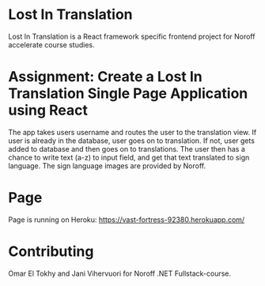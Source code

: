 # Lost In Translation
Lost In Translation is a React framework specific frontend project for Noroff accelerate course studies.

# Assignment: Create a Lost In Translation Single Page Application using React

The app takes users username and routes the user to the translation view. If user is already in the database, user goes on to translation. If not, user gets added to database and then goes on to translations. The user then has a chance to write text (a-z) to input field, and get that text translated to sign language. The sign language images are provided by Noroff.

# Page
Page is running on Heroku: https://vast-fortress-92380.herokuapp.com/

# Contributing

Omar El Tokhy and Jani Vihervuori for Noroff .NET Fullstack-course.
